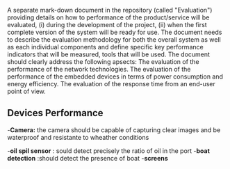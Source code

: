 A separate mark-down document in the repository (called "Evaluation") providing details on how to performance of the product/service will be evaluated, (i) during the development of the project, (ii) when the first complete version of the system will be ready for use. The document needs to describe the evaluation methodology for both the overall system as well as each individual components and define specific key performance indicators that will be measured, tools that will be used.
The document should clearly address the following apsects:
The evaluation of the performance of the network technologies.
The evaluation of the performance of the embedded devices in terms of power consumption and energy efficiency.
The evaluation of the response time from an end-user point of view.


## Devices Performance 

-**Camera:** the camera should be capable of capturing clear images and be waterproof and resistante to wheather conditions 

-**oil spil sensor** : sould detect precisely the ratio of oil in the port 
-**boat detection** :should detect the presence of boat 
-**screens** 
